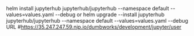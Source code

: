  helm install jupyterhub  jupyterhub/jupyterhub  --namespace default --values=values.yaml  --debug
or 
helm upgrade --install jupyterhub  jupyterhub/jupyterhub  --namespace default --values=values.yaml --debug
URL
#https://35.247.247.59.nip.io/dumbworks/development/jupyter/user
